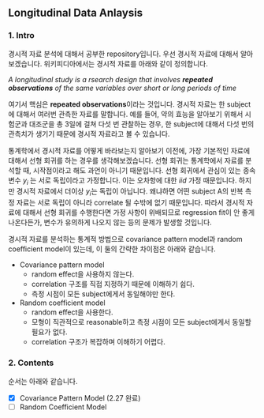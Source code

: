 ## Longitudinal Data Anlaysis

### 1. Intro

경시적 자료 분석에 대해서 공부한 repository입니다. 우선 경시적 자료에 대해서 알아보겠습니다. 위키피디아에서는 경시적 자료를 아래와 같이 정의합니다.

*A longitudinal study is a rsearch design that involves **repeated observations** of the same variables over short or long periods of time*

여기서 핵심은 **repeated observations**이라는 것입니다. 경시적 자료는 한 subject에 대해서 여러번 관측한 자료를 말합니다. 예를 들어, 약의 효능을 알아보기 위해서 시험군과 대조군을 총 3일에 걸쳐 다섯 번 관찰하는 경우, 한 subject에 대해서 다섯 번의 관측치가 생기기 때문에 경시적 자료라고 볼 수 있습니다.

통계학에서 경시적 자료를 어떻게 바라보는지 알아보기 이전에, 가장 기본적인 자료에 대해서 선형 회귀를 하는 경우를 생각해보겠습니다. 선형 회귀는 통계학에서 자료를 분석할 때, 시작점이라고 해도 과언이 아니기 때문입니다. 선형 회귀에서 관심이 있는 종속변수 $y_i$ 는 서로 독립이라고 가정합니다. 이는 오차항에 대한 $iid$ 가정 때문입니다. 하지만 경시적 자료에서 더이상 $y_i$는 독립이 아닙니다. 왜냐하면 어떤 subject A의 반복 측정 자료는 서로 독립이 아니라 correlate 될 수밖에 없기 때문입니다. 따라서 경시적 자료에 대해서 선형 회귀를 수행한다면 가정 사항이 위배되므로 regression fit이 안 좋게 나온다든가, 변수가 유의하게 나오지 않는 등의 문제가 발생할 것입니다.

경시적 자료를 분석하는 통계적 방법으로 covariance pattern model과 random coefficient model이 있는데, 이 둘의 간략한 차이점은 아래와 같습니다.

* Covariance pattern model
  * random effect을 사용하지 않는다.
  * correlation 구조를 직접 지정하기 때문에 이해하기 쉽다.
  * 측정 시점이 모든 subject에게서 동일해야만 한다.
* Random coefficient model
  * random effect을 사용한다.
  * 모형이 직관적으로 reasonable하고 측정 시점이 모든 subject에게서 동일할 필요가 없다.
  * correlation 구조가 복잡하며 이해하기 어렵다.

### 2. Contents

순서는 아래와 같습니다.

- [X] Covariance Pattern Model (2.27 완료)
- [ ] Random Coefficient Model
